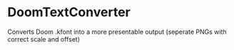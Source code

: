 # DoomTextConverter
 Converts Doom .kfont into a more presentable output (seperate PNGs with correct scale and offset)
